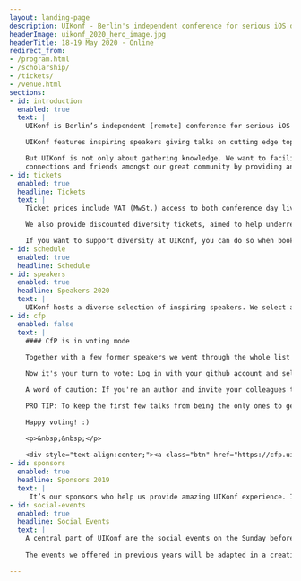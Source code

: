 ```yaml
---
layout: landing-page
description: UIKonf - Berlin's independent conference for serious iOS developers.
headerImage: uikonf_2020_hero_image.jpg
headerTitle: 18-19 May 2020 · Online
redirect_from:
- /program.html
- /scholarship/
- /tickets/
- /venue.html
sections:
- id: introduction
  enabled: true
  text: |
    UIKonf is Berlin’s independent [remote] conference for serious iOS developers. Livestreaming from May 18th to 19th, it is a great place to meet and connect with experienced developers from all over the world.

    UIKonf features inspiring speakers giving talks on cutting edge topics in iOS development, mobile design and business.

    But UIKonf is not only about gathering knowledge. We want to facilitate new
    connections and friends amongst our great community by providing an inclusive setting where all participants feel safe and welcome. In order to achieve that, we expect all to abide by our <a href="coc">Code of Conduct</a>
- id: tickets
  enabled: true
  headline: Tickets
  text: |
    Ticket prices include VAT (MwSt.) access to both conference day livestreams taking place from 14:00 - 22:00 CEST (UTC +2 Berlin) on May 18th and 19th, 2020. See our refunds policy if you are not sure about your plans in May.

    We also provide discounted diversity tickets, aimed to help underrepresented groups in tech. This includes but isn’t limited to: women, people of colour, LGBTQIA+ people, disabled people and generally people who are unable to attend without financial assistance. If you think you are eligible for a diversity ticket, simply <a href="https://forms.gle/cg8SiTo9ryk5nqzU6" target="_blank">fill out the application form</a>.

    If you want to support diversity at UIKonf, you can do so when booking your ticket. Simply select the additional "Diversity Scholarship Donation" package which provides one ticket for our diversity ticket applicants.
- id: schedule
  enabled: true
  headline: Schedule
- id: speakers
  enabled: true
  headline: Speakers 2020
  text: |
    UIKonf hosts a diverse selection of inspiring speakers. We select and invite about half of our speakers. The other half is selected by our community through our anonymous call for proposals system. Details below.     
- id: cfp
  enabled: false
  text: |
    #### CfP is in voting mode
    
    Together with a few former speakers we went through the whole list of 120+ proposals, read every single one of them, discussed most of them and came up with a short-list of 53. The decision wasn't easy, but we are pretty happy with the list.

    Now it's your turn to vote: Log in with your github account and select at least 3 of your favorite talks that you would like to hear at UIKonf.

    A word of caution: If you're an author and invite your colleagues to only vote for your talk, we will notice. So, please don't do that.

    PRO TIP: To keep the first few talks from being the only ones to get read and voted on, the order of the proposals changes every time you open the page, so it's best to open the proposal list once and open the individual proposals in new tabs.

    Happy voting! :)

    <p>&nbsp;&nbsp;</p>  
      
    <div style="text-align:center;"><a class="btn" href="https://cfp.uikonf.com">Vote Now</a></div>
- id: sponsors
  enabled: true
  headline: Sponsors 2019
  text: |
     It’s our sponsors who help us provide amazing UIKonf experience. If you or your company is interested in helping us, <a href="mailto:sponsors@uikonf.com">let's chat</a>.
- id: social-events
  enabled: true
  headline: Social Events
  text: |
    A central part of UIKonf are the social events on the Sunday before the conference. This year, we have come up with creative ways to “remotely” get to interact with one another to give you a first opportunity to get to know other participants of the conference in a fun atmosphere.
    
    The events we offered in previous years will be adapted in a creative and fun way

---
```


